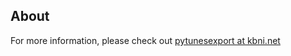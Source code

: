 ## About
For more information, please check out [pytunesexport at kbni.net](http://kbni.net/projects/pytunesexport/)
